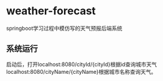 # weather-forecast
springboot学习过程中模仿写的天气预报后端系统
## 系统运行
启动后，打开localhost:8080/cityId/{cityId}根据id查询城市天气
localhost:8080/cityName/{cityName}根据城市名称查询天气。
